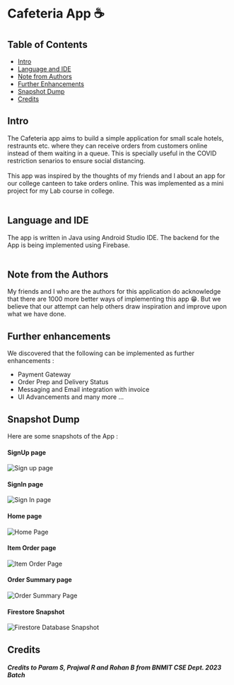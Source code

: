 # Cafeteria App ☕

## Table of Contents
- [ Intro ](#Intro)
- [ Language and IDE ](#Lang)
- [ Note from Authors ](#Note)
- [ Further Enhancements ](#Enhance)
- [ Snapshot Dump ](#Snap)
- [ Credits ](#Credits)

<a name = "Intro"></a>
## Intro
The Cafeteria app aims to build a simple application for small scale hotels, restraunts etc. where they can receive orders from customers online instead of them waiting in a queue. This is specially useful in the COVID restriction senarios to ensure social distancing. 
<br/><br/>
This app was inspired by the thoughts of my friends and I about an app for our college canteen to take orders online. This was implemented as a mini project for my Lab course in college.
<br/><br/>

<a name = "Lang"></a>
## Language and IDE
The app is written in Java using Android Studio IDE. The backend for the App is being implemented using Firebase.
<br/><br/>

<a name = "Note"></a>
## Note from the Authors
My friends and I who are the authors for this application do acknowledge that there are 1000 more better ways of implementing this app 😁. But we believe that our attempt can help others draw inspiration and improve upon what we have done.

<a name = "Enhance"></a>
## Further enhancements 
We discovered that the following can be implemented as further enhancements : 
- Payment Gateway
- Order Prep and Delivery Status
- Messaging and Email integration with invoice
- UI Advancements and many more ...

<a name = "Snap"></a>
## Snapshot Dump
Here are some snapshots of the App :
#### SignUp page
![Sign up page](https://user-images.githubusercontent.com/65915759/184121836-dce0ba2a-4697-47fe-ad97-fda14e4fc84b.png)
#### SignIn page
![Sign In page](https://user-images.githubusercontent.com/65915759/184121830-19317a91-64a1-4849-836c-06398cc6c034.png)
#### Home page
![Home Page](https://user-images.githubusercontent.com/65915759/184121822-c7c7a4ab-32c1-4f5e-9198-7b6bf7376286.png)
#### Item Order page
![Item Order Page](https://user-images.githubusercontent.com/65915759/184121823-6bc77ca7-4617-42d6-a43c-0fdb3d39d24e.png)
#### Order Summary page
![Order Summary Page](https://user-images.githubusercontent.com/65915759/184121828-daa81399-d513-431d-81b5-87e8e1ada252.png)
#### Firestore Snapshot
![Firestore Database Snapshot](https://user-images.githubusercontent.com/65915759/184121816-dce65140-3dae-497e-b0cb-c52f4960f223.png)

<a name = "Credits"></a>
## Credits
##### Credits to Param S, Prajwal R and Rohan B from BNMIT CSE Dept. 2023 Batch
